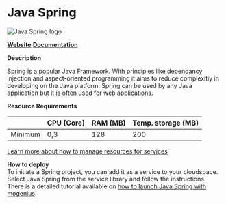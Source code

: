 ﻿---
description: Spring is a Java framework often used for web applications. Use this template to create a new Spring project from scratch.
---

# Java Spring

![Java Spring logo](https://api.mogenius.com/file/id/bb80c7d4-3830-4d0a-95bb-fc92007b0940)

**[Website](https://spring.io/)**
[**Documentation**](https://spring.io/guides)

**Description**

Spring is a popular Java Framework. With principles like dependancy injection and aspect-oriented programming it aims to reduce complexitiy in developing on the Java platform. Spring can be used by any Java application but it is often used for web applications.

**Resource Requirements**

||CPU (Core)|RAM (MB)  |Temp. storage (MB)|
|--|--|--|--|
| Minimum | 0,3 |128| 200 |

[Learn more about how to manage resources for services](./../../development/resources.md)

**How to deploy**  
To initiate a Spring project, you can add it as a service to your cloudspace. Select Java Spring from the service library and follow the instructions.  
There is a detailed tutorial available on [how to launch Java Spring with mogenius](./../../tutorials/how-to-deploy-java-spring-to-the-cloud.md).

